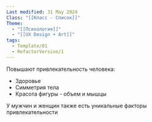 ```yaml
---
Last modified: 31 May 2024
Class: "[[Класс - Список]]"
Theme:
  - "[[Психология]]"
  - "[[UX Design + Art]]"
tags:
  - Template/01
  - RefactorVersion/1
---
```

Повышают привлекательность человека:
- Здоровье
- Симметрия тела
- Красота фигуры - объем и мышцы

У мужчин и женщин также есть уникальные факторы привлекательности